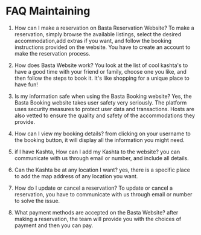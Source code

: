 # FAQ Maintaining 


1. How can I make a reservation on Basta Reservation Website?
  To make a reservation, simply browse the available listings, select the desired accommodation,add extras if you want, and follow the booking instructions provided on the website. You have to create an account to make the reservation process.

2. How does Basta Website work?
  You look at the list of cool kashta's to have a good time with your friend or family, choose one you like, and then follow the steps to book it. It's like shopping for a unique place to have fun!

3. Is my information safe when using the Basta Booking website?
  Yes, the Basta Booking website takes user safety very seriously. The platform uses security measures to protect user data and transactions. Hosts are also vetted to ensure the quality and safety of the accommodations they provide.

4. How can I view my booking details?
  from clicking on your username to the booking button, it will display all the information you might need.


5. if I have Kashta, How can I add my Kashta to the website?
  you can communicate with us through email or number, and include all details.

6. Can the Kashta be at any location I want?
  yes, there is a specific place to add the map address of any location you want.

7. How do I update or cancel a reservation?
  To update or cancel a reservation, you have to communicate with us through email or number to solve the issue.

8. What payment methods are accepted on the Basta Website?
  after making a reservation, the team will provide you with the choices of payment and then you can pay.






